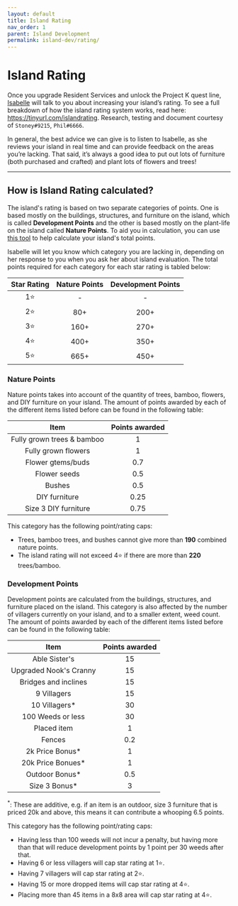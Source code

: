 ```yaml
---
layout: default
title: Island Rating
nav_order: 1
parent: Island Development
permalink: island-dev/rating/
---
```


# Island Rating
Once you upgrade Resident Services and unlock the Project K quest line, [Isabelle](acnhfaq/npc/#isabelle) will talk to you about increasing your island’s rating. To see a full breakdown of how the island rating system works, read here: <https://tinyurl.com/islandrating>. Research, testing and document courtesy of `Stoney#9215`, `Phil#6666`.

In general, the best advice we can give is to listen to Isabelle, as she reviews your island in real time and can provide feedback on the areas you’re lacking. That said, it’s always a good idea to put out lots of furniture (both purchased and crafted) and plant lots of flowers and trees!

* * *

## How is Island Rating calculated?
The island's rating is based on two separate categories of points. One is based mostly on the buildings, structures, and furniture on the island, which is called **Development Points** and the other is based mostly on the plant-life on the island called **Nature Points**. To aid you in calculation, you can use [this tool](https://nookplaza.net/tools?tab=island_rating) to help calculate your island's total points.

Isabelle will let you know which category you are lacking in, depending on her response to you when you ask her about island evaluation. The total points required for each category for each star rating is tabled below:

| Star Rating | Nature Points | Development Points |
|:-----------:|:-------------:|:------------------:|
|     1⭐      |       -       |         -          |
|     2⭐      |      80+      |        200+        |
|     3⭐      |     160+      |        270+        |
|     4⭐      |     400+      |        350+        |
|     5⭐      |     665+      |        450+        |

### Nature Points
Nature points takes into account of the quantity of trees, bamboo, flowers, and DIY furniture on your island. The amount of points awarded by each of the different items listed before can be found in the following table:

|            Item            | Points awarded |
|:--------------------------:|:--------------:|
| Fully grown trees & bamboo |       1        |
|    Fully grown flowers     |       1        |
|     Flower gtems/buds      |      0.7       |
|        Flower seeds        |      0.5       |
|           Bushes           |      0.5       |
|       DIY furniture        |      0.25      |
|    Size 3 DIY furniture    |      0.75      |

This category has the following point/rating caps:
* Trees, bamboo trees, and bushes cannot give more than **190** combined nature points.
* The island rating will not exceed 4⭐ if there are more than **220** trees/bamboo.

### Development Points
Development points are calculated from the buildings, structures, and furniture placed on the island. This category is also affected by the number of villagers currently on your island, and to a smaller extent, weed count. The amount of points awarded by each of the different items listed before can be found in the following table:

|          Item          | Points awarded |
|:----------------------:|:--------------:|
|     Able Sister's      |       15       |
| Upgraded Nook's Cranny |       15       |
|  Bridges and inclines  |       15       |
|      9 Villagers       |       15       |
|     10 Villagers*      |       30       |
|   100 Weeds or less    |       30       |
|      Placed item       |       1        |
|         Fences         |      0.2       |
|    2k Price Bonus*     |       1        |
|   20k Price Bonues*    |       1        |
|     Outdoor Bonus*     |      0.5       |
|     Size 3 Bonus*      |       3        |

<sup>*</sup>: These are additive, e.g. if an item is an outdoor, size 3 furniture that is priced 20k and above, this means it can contribute a whooping 6.5 points.

This category has the following point/rating caps:
* Having less than 100 weeds will not incur a penalty, but having more than that will reduce development points by 1 point per 30 weeds after that.
* Having 6 or less villagers will cap star rating at 1⭐.
* Having 7 villagers will cap star rating at 2⭐.
* Having 15 or more dropped items will cap star rating at 4⭐.
* Placing more than 45 items in a 8x8 area will cap star rating at 4⭐.